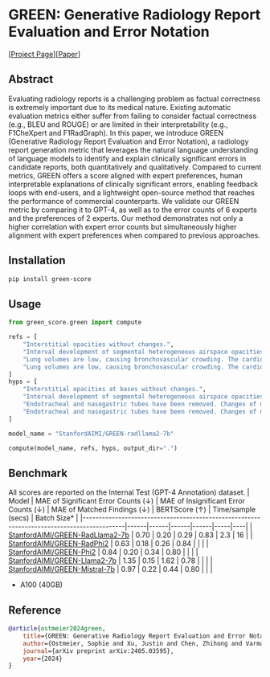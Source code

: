 # GREEN: Generative Radiology Report Evaluation and Error Notation
[[Project Page](https://stanford-aimi.github.io/green.html)][[Paper](https://arxiv.org/pdf/2405.03595)]

## Abstract

Evaluating radiology reports is a challenging problem as factual correctness is extremely important due to its medical nature. Existing automatic evaluation metrics either suffer from failing to consider factual correctness (e.g., BLEU and ROUGE) or are limited in their interpretability (e.g., F1CheXpert and F1RadGraph). In this paper, we introduce GREEN (Generative Radiology Report Evaluation and Error Notation), a radiology report generation metric that leverages the natural language understanding of language models to identify and explain clinically significant errors in candidate reports, both quantitatively and qualitatively. Compared to current metrics, GREEN offers a score aligned with expert preferences, human interpretable explanations of clinically significant errors, enabling feedback loops with end-users, and a lightweight open-source method that reaches the performance of commercial counterparts. We validate our GREEN metric by comparing it to GPT-4, as well as to the error counts of 6 experts and the preferences of 2 experts. Our method demonstrates not only a higher correlation with expert error counts but simultaneously higher alignment with expert preferences when compared to previous approaches.

## Installation

```bash
pip install green-score
```

## Usage

```python
from green_score.green import compute

refs = [
    "Interstitial opacities without changes.",
    "Interval development of segmental heterogeneous airspace opacities throughout the lungs . No significant pneumothorax or pleural effusion . Bilateral calcified pleural plaques are scattered throughout the lungs . The heart is not significantly enlarged .",
    "Lung volumes are low, causing bronchovascular crowding. The cardiomediastinal silhouette is unremarkable. No focal consolidation, pleural effusion, or pneumothorax detected. Within the limitations of chest radiography, osseous structures are unremarkable.",
    "Lung volumes are low, causing bronchovascular crowding. The cardiomediastinal silhouette is unremarkable. No focal consolidation, pleural effusion, or pneumothorax detected. Within the limitations of chest radiography, osseous structures are unremarkable.",
]
hyps = [
    "Interstitial opacities at bases without changes.",
    "Interval development of segmental heterogeneous airspace opacities throughout the lungs . No significant pneumothorax or pleural effusion . Bilateral calcified pleural plaques are scattered throughout the lungs . The heart is not significantly enlarged .",
    "Endotracheal and nasogastric tubes have been removed. Changes of median sternotomy, with continued leftward displacement of the fourth inferiomost sternal wire. There is continued moderate-to-severe enlargement of the cardiac silhouette. Pulmonary aeration is slightly improved, with residual left lower lobe atelectasis. Stable central venous congestion and interstitial pulmonary edema. Small bilateral pleural effusions are unchanged.",
    "Endotracheal and nasogastric tubes have been removed. Changes of median sternotomy, with continued leftward displacement of the fourth inferiomost sternal wire. There is continued moderate-to-severe enlargement of the cardiac silhouette. Pulmonary aeration is slightly improved, with residual left lower lobe atelectasis. Stable central venous congestion and interstitial pulmonary edema. Small bilateral pleural effusions are unchanged.",
]

model_name = "StanfordAIMI/GREEN-radllama2-7b"

compute(model_name, refs, hyps, output_dir=".")

```

## Benchmark

All scores are reported on the Internal Test (GPT-4 Annotation) dataset. 
| Model                                                                | MAE of Significant Error Counts (↓) | MAE of Insignificant Error Counts (↓) | MAE of Matched Findings (↓) | BERTScore (↑) | Time/sample (secs) | Batch Size* |
|-------------------------------------------------------------------------------------------|------|------|------|------|-----|----|
| [StanfordAIMI/GREEN-RadLlama2-7b](https://huggingface.co/StanfordAIMI/GREEN-RadLlama2-7b) | 0.70 | 0.20 | 0.29 | 0.83 | 2.3 | 16 |
| [StanfordAIMI/GREEN-RadPhi2](https://huggingface.co/StanfordAIMI/GREEN-RadPhi2) | 0.63 | 0.18 | 0.26 | 0.84 |  |  |
| [StanfordAIMI/GREEN-Phi2](https://huggingface.co/StanfordAIMI/GREEN-Phi2) | 0.84 | 0.20 | 0.34 | 0.80 |  |  |
| [StanfordAIMI/GREEN-Llama2-7b](https://huggingface.co/StanfordAIMI/GREEN-Llama2-7b) | 1.35 | 0.15 | 1.62 | 0.78 |  |  |
| [StanfordAIMI/GREEN-Mistral-7b](https://huggingface.co/StanfordAIMI/GREEN-Mistral-7b) | 0.97 | 0.22 | 0.44 | 0.80 |  |  |
* A100 (40GB)

## Reference

```bibtex
@article{ostmeier2024green,
    title={GREEN: Generative Radiology Report Evaluation and Error Notation},
    author={Ostmeier, Sophie and Xu, Justin and Chen, Zhihong and Varma, Maya and Blankemeier, Louis and Bluethgen, Christian and Michalson, Arne Edward and Moseley, Michael and Langlotz, Curtis and Chaudhari, Akshay S and others},
    journal={arXiv preprint arXiv:2405.03595},
    year={2024}
}
```
